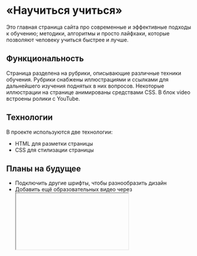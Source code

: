 # «Научиться учиться»

Это главная страница сайта про современные и эффективные подходы к обучению; методики, алгоритмы и просто лайфхаки, которые позволяют человеку учиться быстрее и лучше.

## Функциональность

Страница разделена на рубрики, описывающие различные техники обучения. Рубрики снабжены иллюстрациями и ссылками для дальнейшего изучения поднятых в них вопросов. Некоторые иллюстрации на странице анимированы средствами CSS. В блок video встроены ролики с YouTube.

## Технологии

В проекте используются две технологии:

  - HTML для разметки страницы
  - CSS для стилизации страницы

## Планы на будущее

  - Подключить другие шрифты, чтобы разнообразить дизайн
  - Добавить ещё образовательных видео через <iframe>, чтобы сделать сайт полезнее
  - Добавить вендорные префиксы в CSS, чтобы сделать код кроссбраузерным
  - Добавить стилизованную форму, через которую пользователи смогут отправлять комментарии
